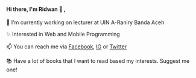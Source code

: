 <h4>Hi there, I'm Ridwan 👋 ,</h4>
<p>🏢 I'm currently working on lecturer at UIN A-Raniry Banda Aceh
<p>✨ Interested in Web and Mobile Programming
<p>📫 You can reach me via <a href="https://web.facebook.com/ridwanmerdu/">Facebook</a>, <a href="https://www.instagram.com/ridwanmerdu/">IG</a> or <a href="https://twitter.com/WanMerdu">Twitter</a>
<p>📚 Have a lot of books that I want to read based my interests. Suggest me one!

<!--
**iwanmerdu/iwanmerdu** is a ✨ _special_ ✨ repository because its `README.md` (this file) appears on your GitHub profile.

Here are some ideas to get you started:

- 🔭 I’m currently working on ...
- 🌱 I’m currently learning ...
- 👯 I’m looking to collaborate on ...
- 🤔 I’m looking for help with ...
- 💬 Ask me about ...
- 📫 How to reach me: ...
- 😄 Pronouns: ...
- ⚡ Fun fact: ...
-->

